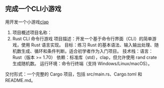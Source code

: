## 完成一个CLI小游戏

用开发一个小游戏[clap](https://github.com/clap-rs/clap)


1. 项目概述项目名称：
2. Rust CLI 命令行游戏
   项目描述：开发一个基于命令行界面（CLI）的简单游戏，使用 Rust 语言实现。
   目标：练习 Rust 的基本语法、输入输出处理、随机数生成、循环和条件判断。适合初学者作为入门项目。
   技术栈：语言：Rust（版本 >= 1.70）
   依赖：标准库（std），clap，但允许使用 rand crate 生成随机数。
   运行环境：命令行终端（支持 Windows/Linux/macOS）。

交付形式：一个完整的 Cargo 项目，包括 src/main.rs、Cargo.toml 和 README.md。
